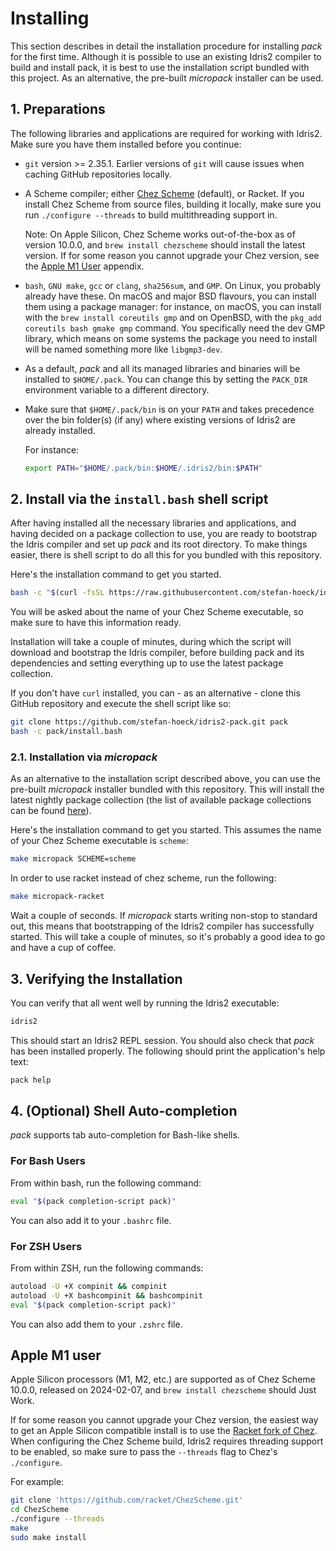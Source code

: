 # Installing

This section describes in detail the installation
procedure for installing *pack* for the first time.
Although it is possible to use an existing Idris2
compiler to build and install pack, it is best to use
the installation script bundled with this project.
As an alternative, the pre-built *micropack* installer
can be used.

## 1. Preparations

The following libraries and applications are required
for working with Idris2. Make sure you have them installed
before you continue:

* `git` version >= 2.35.1. Earlier versions of `git` will cause issues
  when caching GitHub repositories locally.

* A Scheme compiler; either [Chez Scheme](https://cisco.github.io/ChezScheme/)
  (default), or Racket.
  If you install Chez Scheme from source files, building it locally,
  make sure you run `./configure --threads` to build multithreading support in.

  Note: On Apple Silicon, Chez Scheme works out-of-the-box as of version 10.0.0,
  and `brew install chezscheme` should install the latest version. If for some
  reason you cannot upgrade your Chez version, see the
  [Apple M1 User](#apple-m1-user) appendix.

* `bash`, `GNU make`, `gcc` or `clang`, `sha256sum`, and `GMP`. On Linux, you probably
  already have these. On macOS and major BSD flavours, you can install them
  using a package manager: for instance, on macOS, you can install with the
  `brew install coreutils gmp` and on OpenBSD, with the
  `pkg_add coreutils bash gmake gmp` command. You specifically need the dev GMP
  library, which means on some systems the package you need to install will
  be named something more like `libgmp3-dev`.

* As a default, *pack* and all its managed libraries and binaries
  will be installed to `$HOME/.pack`. You can change this by setting
  the `PACK_DIR` environment variable to a different directory.

* Make sure that `$HOME/.pack/bin` is on your `PATH` and takes
  precedence over the bin folder(s) (if any) where existing versions of
  Idris2 are already installed.

  For instance:

  ```sh
  export PATH="$HOME/.pack/bin:$HOME/.idris2/bin:$PATH"
  ```

## 2. Install via the `install.bash` shell script

After having installed all the necessary libraries and applications,
and having decided on a package collection to use, you are ready
to bootstrap the Idris compiler and set up *pack* and its root
directory. To make things easier, there is shell script to do
all this for you bundled with this repository.

Here's the installation command to get you started.

```sh
bash -c "$(curl -fsSL https://raw.githubusercontent.com/stefan-hoeck/idris2-pack/main/install.bash)"
```

You will be asked about the name of your Chez Scheme executable,
so make sure to have this information ready.

Installation will take a couple of minutes, during which the
script will download and bootstrap the Idris compiler, before
building pack and its dependencies and setting everything up
to use the latest package collection.

If you don't have `curl` installed, you can - as an alternative -
clone this GitHub repository and execute the shell script like so:

```sh
git clone https://github.com/stefan-hoeck/idris2-pack.git pack
bash -c pack/install.bash
```
### 2.1. Installation via *micropack*

As an alternative to the installation script described above,
you can use the pre-built *micropack* installer bundled with
this repository. This will install the latest nightly package
collection (the list of available package collections can be found
[here](https://github.com/stefan-hoeck/idris2-pack-db/tree/main/collections)).

Here's the installation command to get you started. This assumes
the name of your Chez Scheme executable is `scheme`:

```sh
make micropack SCHEME=scheme
```

In order to use racket instead of chez scheme, run the
following:

```sh
make micropack-racket
```

Wait a couple of seconds. If *micropack* starts writing non-stop
to standard out, this means that bootstrapping of the Idris2
compiler has successfully started. This will take a couple of
minutes, so it's probably a good idea to go and have a cup of
coffee.

## 3. Verifying the Installation

You can verify that all went well by running the Idris2 executable:

```sh
idris2
```

This should start an Idris2 REPL session. You should also check that
*pack* has been installed properly. The following should print
the application's help text:

```sh
pack help
```

## 4. (Optional) Shell Auto-completion

*pack* supports tab auto-completion for Bash-like shells.

### For Bash Users

From within bash, run the following command:

```sh
eval "$(pack completion-script pack)"
```

You can also add it to your `.bashrc` file.

### For ZSH Users

From within ZSH, run the following commands:

```sh
autoload -U +X compinit && compinit
autoload -U +X bashcompinit && bashcompinit
eval "$(pack completion-script pack)"
```

You can also add them to your `.zshrc` file.


## Apple M1 user

Apple Silicon processors (M1, M2, etc.) are supported as of Chez Scheme 10.0.0,
released on 2024-02-07, and `brew install chezscheme` should Just Work.

If for some reason you cannot upgrade your Chez version, the easiest way to get
an Apple Silicon compatible install is to use the
[Racket fork of Chez](https://github.com/racket/ChezScheme).
When configuring the Chez Scheme build, Idris2 requires threading support to be
enabled, so make sure to pass the `--threads` flag to Chez's `./configure`.

For example:

```sh
git clone 'https://github.com/racket/ChezScheme.git'
cd ChezScheme
./configure --threads
make
sudo make install
```
